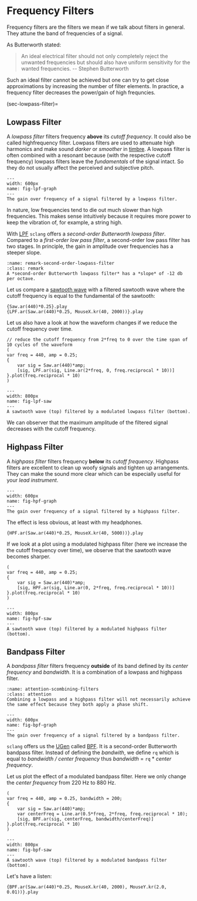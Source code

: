 # Frequency Filters

Frequency filters are the filters we mean if we talk about filters in general.
They attune the band of frequencies of a signal.

As Butterworth stated:

>An ideal electrical filter should not only completely reject the unwanted frequencies but should also have uniform sensitivity for the wanted frequencies. -- Stephen Butterworth

Such an ideal filter cannot be achieved but one can try to get close approximations by increasing the number of filter elements.
In practice, a frequency filter decreases the power/gain of high frequncies.

(sec-lowpass-filter)=
## Lowpass Filter

A *lowpass filter* filters frequency **above** its *cutoff frequency*.
It could also be called highfrequency filter.
Lowpass filters are used to attenuate high harmonics and make sound *darker* or *smoother* in [timbre](sec-timbre).
A lowpass filter is often combined with a resonant because (with the respective cutoff frequency) lowpass filters leave the *fundamentals* of the signal intact.
So they do not usually affect the perceived and subjective pitch.

```{figure} ../../../figs/sounddesign/filters/lpf-graph.png
---
width: 600px
name: fig-lpf-graph
---
The gain over frequency of a signal filtered by a lowpass filter.
```

In nature, low frequencies tend to die out much slower than high frequencies.
This makes sense intuitively because it requires more power to keep the vibration of, for example, a string high.

With [LPF](https://doc.sccode.org/Classes/LPF.html) ``sclang`` offers a *second-order Butterworth lowpass filter*.
Compared to a *first-order low pass filter*, a second-order low pass filter has two stages.
In principle, the gain in amplitude over frequencies has a steeper slope.

```{admonition} Second-order Butterworth Lowpass Filter 
:name: remark-second-order-lowpass-filter
:class: remark
A *second-order Butterworth lowpass filter* has a *slope* of -12 db per octave.
```

Let us compare a [sawtooth wave](sec-sawtooth-wave) with a filtered sawtooth wave where the cutoff frequency is equal to the fundamental of the sawtooth:

```isc
{Saw.ar(440)*0.25}.play
{LPF.ar(Saw.ar(440)*0.25, MouseX.kr(40, 2000))}.play
```

Let us also have a look at how the waveform changes if we reduce the cutoff frequency over time.

```isc
// reduce the cutoff frequency from 2*freq to 0 over the time span of 10 cycles of the waveform
(
var freq = 440, amp = 0.25;
{	
    var sig = Saw.ar(440)*amp;
    [sig, LPF.ar(sig, Line.ar(2*freq, 0, freq.reciprocal * 10))]
}.plot(freq.reciprocal * 10)
)
```

```{figure} ../../../figs/sounddesign/filters/lpf-saw.png
---
width: 800px
name: fig-lpf-saw
---
A sawtooth wave (top) filtered by a modulated lowpass filter (bottom).
```

We can observer that the maximum amplitude of the filtered signal decreases with the cutoff frequency.

## Highpass Filter

A *highpass filter* filters frequency **below** its *cutoff frequency*.
Highpass filters are excellent to clean up woofy signals and tighten up arrangements.
They can make the sound more clear which can be especially useful for your *lead instrument*.

```{figure} ../../../figs/sounddesign/filters/hpf-graph.png
---
width: 600px
name: fig-hpf-graph
---
The gain over frequency of a signal filtered by a highpass filter.
```

The effect is less obvious, at least with my headphones.

```isc
{HPF.ar(Saw.ar(440)*0.25, MouseX.kr(40, 5000))}.play
```

If we look at a plot using a modulated highpass filter (here we increase the the cutoff frequency over time), we observe that the sawtooth wave becomes sharper.

```isc
(
var freq = 440, amp = 0.25;
{	
    var sig = Saw.ar(440)*amp;
    [sig, HPF.ar(sig, Line.ar(0, 2*freq, freq.reciprocal * 10))]
}.plot(freq.reciprocal * 10)
)
```

```{figure} ../../../figs/sounddesign/filters/hpf-saw.png
---
width: 800px
name: fig-hpf-saw
---
A sawtooth wave (top) filtered by a modulated highpass filter (bottom).
```

## Bandpass Filter

A *bandpass filter* filters frequency **outside** of its band defined by its *center frequency* and *bandwidth*.
It is a combination of a lowpass and highpass filter.

```{admonition} Combining filters
:name: attention-scombining-filters
:class: attention
Combining a lowpass and a highpass filter will not necessarily achieve the same effect because they both apply a phase shift.
```

```{figure} ../../../figs/sounddesign/filters/bpf-graph.png
---
width: 600px
name: fig-bpf-graph
---
The gain over frequency of a signal filtered by a bandpass filter.
```

``sclang`` offers us the [UGen](def-ugen) called [BPF](https://doc.sccode.org/Classes/BPF.html).
It is a second-order Butterworth bandpass filter.
Instead of defining the *bandwith*, we define ``rq`` which is equal to *bandwidth / center frequency* thus *bandwidth* = ``rq`` * *center frequency*.

Let us plot the effect of a modulated bandpass filter.
Here we only change the *center frequency* from 220 Hz to 880 Hz.

```isc
(
var freq = 440, amp = 0.25, bandwidth = 200;
{	
    var sig = Saw.ar(440)*amp;
    var centerFreq = Line.ar(0.5*freq, 2*freq, freq.reciprocal * 10);
    [sig, BPF.ar(sig, centerFreq, bandwidth/centerFreq)]
}.plot(freq.reciprocal * 10)
)
```

```{figure} ../../../figs/sounddesign/filters/bpf-saw.png
---
width: 800px
name: fig-bpf-saw
---
A sawtooth wave (top) filtered by a modulated bandpass filter (bottom).
```


Let's have a listen:

```isc
{BPF.ar(Saw.ar(440)*0.25, MouseX.kr(40, 2000), MouseY.kr(2.0, 0.01))}.play
```